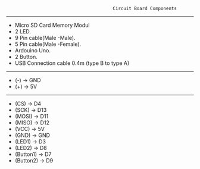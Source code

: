                                             Circuit Board Components 
-----------------------------------------------------------

- Micro SD Card Memory Modul
- 2 LED.
- 9 Pin cable(Male -Male).
- 5 Pin cable(Male -Female).
- Ardouino Uno. 
- 2 Button.
- USB Connection cable 0.4m (type B to type A)



---------------------------------------------------------------

- (-) -> GND
- (+) -> 5V

---------------------------------------------------------------

- (CS) -> D4
- (SCK) -> D13
- (MOSI) -> D11
- (MISO) -> D12
- (VCC) ->  5V
- (GND) -> GND
- (LED1) -> D3
- (LED2) -> D8
- (Button1) -> D7
- (Button2) -> D9
